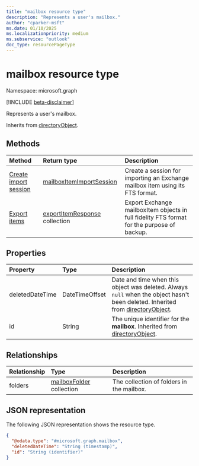 ```yaml
---
title: "mailbox resource type"
description: "Represents a user's mailbox."
author: "cparker-msft"
ms.date: 01/10/2025
ms.localizationpriority: medium
ms.subservice: "outlook"
doc_type: resourcePageType
---
```


# mailbox resource type

Namespace: microsoft.graph

[!INCLUDE [beta-disclaimer](../../includes/beta-disclaimer.md)]

Represents a user's mailbox.

Inherits from [directoryObject](../resources/directoryobject.md).

## Methods
|Method|Return type|Description|
|:---|:---|:---|
|[Create import session](../api/mailbox-createimportsession.md)|[mailboxItemImportSession](../resources/mailboxitemimportsession.md)|Create a session for importing an Exchange mailbox item using its FTS format.|
|[Export items](../api/mailbox-exportitems.md)|[exportItemResponse](../resources/exportitemresponse.md) collection|Export Exchange mailboxItem objects in full fidelity FTS format for the purpose of backup.|

## Properties
|Property|Type|Description|
|:---|:---|:---|
|deletedDateTime|DateTimeOffset|Date and time when this object was deleted. Always `null` when the object hasn't been deleted. Inherited from [directoryObject](../resources/directoryobject.md).|
|id|String|The unique identifier for the **mailbox**. Inherited from [directoryObject](../resources/directoryobject.md).|

## Relationships
|Relationship|Type|Description|
|:---|:---|:---|
|folders|[mailboxFolder](../resources/mailboxfolder.md) collection|The collection of folders in the mailbox.|

## JSON representation
The following JSON representation shows the resource type.
<!-- {
  "blockType": "resource",
  "keyProperty": "id",
  "@odata.type": "microsoft.graph.mailbox",
  "baseType": "microsoft.graph.directoryObject",
  "openType": false
}
-->
``` json
{
  "@odata.type": "#microsoft.graph.mailbox",
  "deletedDateTime": "String (timestamp)",
  "id": "String (identifier)"
}
```

